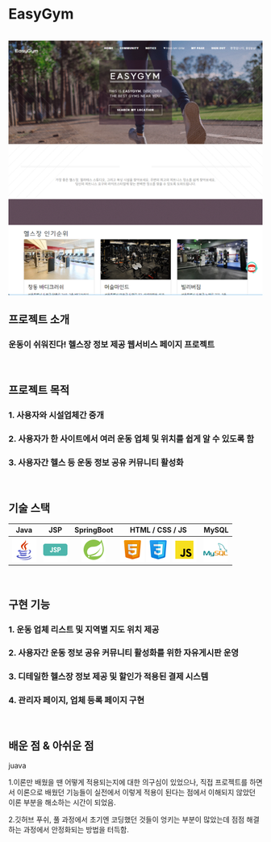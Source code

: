 
# EasyGym

<p align="center">
  <br>
  <img src="src/main/resources/static/images/readme/easygym-main.png">
  <br>
</p>

## 프로젝트 소개
<h3 align="justify">
운동이 쉬워진다! 헬스장 정보 제공 웹서비스 페이지 프로젝트
</h3>
<br>

## 프로젝트 목적

### 1. 사용자와 시설업체간 중개
### 2. 사용자가 한 사이트에서 여러 운동 업체 및 위치를 쉽게 알 수 있도록 함
### 3. 사용자간 헬스 등 운동 정보 공유 커뮤니티 활성화


<br>

## 기술 스택

|  Java   |  JSP   | SpringBoot |    HTML / CSS / JS   | MySQL  |
|:-------:|:------:|:----------:|:--------------------:|--------|
| ![java] | ![jsp] |   ![sb]    | ![html] ![css] ![js] | ![sql] |

<br>

## 구현 기능

### 1. 운동 업체 리스트 및 지역별 지도 위치 제공

### 2. 사용자간 운동 정보 공유 커뮤니티 활성화를 위한 자유게시판 운영

### 3. 디테일한 헬스장 정보 제공 및 할인가 적용된 결제 시스템

### 4. 관리자 페이지, 업체 등록 페이지 구현

<br>

## 배운 점 & 아쉬운 점

<p align="justify">juava
</p>
1.이론만 배웠을 땐 어떻게 적용되는지에 대한 의구심이 있었으나, 직접 프로젝트를 하면서 이론으로 배웠던 기능들이 실전에서 이렇게 적용이 된다는 점에서 이해되지 않았던 이론 부분을 해소하는 시간이 되었음.

2.깃허브 푸쉬, 풀 과정에서 초기엔 코딩했던 것들이 엉키는 부분이 많았는데 점점 해결하는 과정에서 안정화되는 방법을 터득함.
<br>

<!-- Stack Icon Refernces -->

[java]: src/main/resources/static/images/readme/java.png
[jsp]: src/main/resources/static/images/readme/jsp.png
[sb]: src/main/resources/static/images/readme/sb.png
[html]: src/main/resources/static/images/readme/html.png
[css]: src/main/resources/static/images/readme/css.png
[js]: src/main/resources/static/images/readme/js.png
[sql]: src/main/resources/static/images/readme/mysql.png


